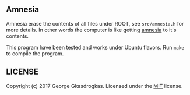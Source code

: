 ## Amnesia

Amnesia erase the contents of all files under ROOT, see `src/amnesia.h` for more details. In other words the computer is like getting [amnesia](https://en.wikipedia.org/wiki/Amnesia) to it's contents.

This program have been tested and works under Ubuntu flavors. Run `make` to compile the program. 

## LICENSE

Copyright (c) 2017 George Gkasdrogkas. Licensed under the [MIT](https://github.com/GeorgeGkas/Amnesia/blob/master/LICENSE) license.
